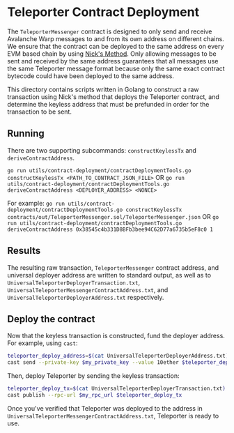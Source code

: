 # Teleporter Contract Deployment

The `TeleporterMessenger` contract is designed to only send and receive Avalanche Warp messages to and from its own address on different chains. We ensure that the contract can be deployed to the same address on every EVM based chain by using [Nick's Method](https://yamenmerhi.medium.com/nicks-method-ethereum-keyless-execution-168a6659479c). Only allowing messages to be sent and received by the same address guarantees that all messages use the same Teleporter message format because only the same exact contract bytecode could have been deployed to the same address.

This directory contains scripts written in Golang to construct a raw transaction using Nick's method that deploys the Teleporter contract, and determine the keyless address that must be prefunded in order for the transaction to be sent.

## Running

There are two supporting subcommands: `constructKeylessTx` and `deriveContractAddress`.

`go run utils/contract-deployment/contractDeploymentTools.go constructKeylessTx <PATH_TO_CONTRACT_JSON_FILE>`
OR
`go run utils/contract-deployment/contractDeploymentTools.go deriveContractAddress <DEPLOYER_ADDRESS> <NONCE>`

For example:
`go run utils/contract-deployment/contractDeploymentTools.go constructKeylessTx contracts/out/TeleporterMessenger.sol/TeleporterMessenger.json`
OR
`go run utils/contract-deployment/contractDeploymentTools.go deriveContractAddress 0x38545c4b331D8BFb3bee94C62D77a6735b5eF8c0 1`

## Results

The resulting raw transaction, `TeleporterMessenger` contract address, and universal deployer address are written to standard output, as well as to `UniversalTeleporterDeployerTransaction.txt`, `UniversalTeleporterMessengerContractAddress.txt`, and `UniversalTeleporterDeployerAddress.txt` respectively.

## Deploy the contract

Now that the keyless transaction is constructed, fund the deployer address. For example, using `cast`:

```bash
teleporter_deploy_address=$(cat UniversalTeleporterDeployerAddress.txt)
cast send --private-key $my_private_key --value 10ether $teleporter_deploy_address --rpc-url $my_rpc_url
```

Then, deploy Teleporter by sending the keyless transaction:

```bash
teleporter_deploy_tx=$(cat UniversalTeleporterDeployerTransaction.txt)
cast publish --rpc-url $my_rpc_url $teleporter_deploy_tx
```

Once you've verified that Teleporter was deployed to the address in `UniversalTeleporterMessengerContractAddress.txt`, Teleporter is ready to use.
